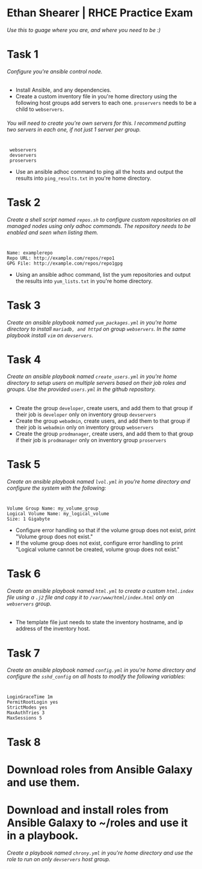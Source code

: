 <!--
 Copyright (c) 2023 Ethan Shearer
 
 This software is released under the MIT License.
 https://opensource.org/licenses/MIT
-->


# Ethan Shearer | RHCE Practice Exam
###### _Use this to guage where you are, and where you need to be :)_

# Task 1
###### Configure you're ansible control node.
- Install Ansible, and any dependencies.
- Create a custom inventory file in you're home directory using the following host groups add servers to each one. `proservers` needs to be a child to `webservers`.
###### You will need to create you're own servers for this. I recommend putting two servers in each one, if not just 1 server per group.
#
```
 webservers
 devservers
 proservers
 ```
 - Use an ansible adhoc command to ping all the hosts and output the results into `ping_results.txt` in you're home directory.

# Task 2
###### Create a shell script named `repos.sh` to configure custom repositories on all managed nodes using only adhoc commands. The repository needs to be enabled and seen when listing them.
#
```
Name: examplerepo
Repo URL: http://example.com/repos/repo1
GPG File: http://example.com/repos/repo1gpg
```
- Using an ansible adhoc command, list the yum repositories and output the results into `yum_lists.txt` in you're home directory.

# Task 3
###### Create an ansible playbook named `yum_packages.yml` in you're home directory to install `mariadb, and httpd` on group `webservers`. In the same playbook install `vim` on `devservers`.

# Task 4
###### Create an ansible playbook named `create_users.yml` in you're home directory to setup users on multiple servers based on their job roles and groups. Use the provided `users.yml` in the github repository.
- Create the group `developer`, create users, and add them to that group if their job is `developer` only on inventory group `devservers`
- Create the group `webadmin`, create users, and add them to that group if their job is `webadmin` only on inventory group `webservers`
- Create the group `prodmanager`, create users, and add them to that group if their job is `prodmanager` only on inventory group `proservers`

# Task 5
###### Create an ansible playbook named `lvol.yml` in you're home directory and configure the system with the following:
#
```
Volume Group Name: my_volume_group
Logical Volume Name: my_logical_volume
Size: 1 Gigabyte
```
- Configure error handling so that if the volume group does not exist, print "Volume group does not exist."
- If the volume group does not exist, configure error handling to print "Logical volume cannot be created, volume group does not exist."

# Task 6
###### Create an ansible playbook named `html.yml` to create a custom `html.index` file using a `.j2` file and copy it to `/var/www/html/index.html` only on `webservers` group.
- The template file just needs to state the inventory hostname, and ip address of the inventory host.

# Task 7
###### Create an ansible playbook named `config.yml` in you're home directory and configure the `sshd_config` on all hosts to modify the following variables:
#
```
LoginGraceTime 1m
PermitRootLogin yes
StrictModes yes
MaxAuthTries 3
MaxSessions 5
```
# Task 8

# Download roles from Ansible Galaxy and use them.

# Download and install roles from Ansible Galaxy to ~/roles and use it in a playbook.

###### Create a playbook named `chrony.yml` in you're home directory and use the role to run on only `devservers` host group.

